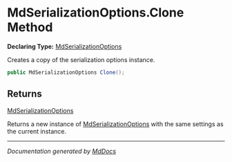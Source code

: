﻿# MdSerializationOptions.Clone Method

**Declaring Type:** [MdSerializationOptions](../index.md)

Creates a copy of the serialization options instance.

```csharp
public MdSerializationOptions Clone();
```

## Returns

[MdSerializationOptions](../index.md)

Returns a new instance of [MdSerializationOptions](../index.md) with the same settings as the current instance.

___

*Documentation generated by [MdDocs](https://github.com/ap0llo/mddocs)*
